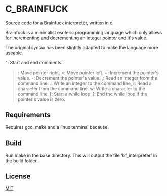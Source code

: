 # C_BRAINFUCK

Source code for a Brainfuck interpreter, written in c.

Brainfuck is a minimalist esoteric programming language which only
allows for incrementing and decrementing an integer pointer and it's value.

The original syntax has been slightly adapted to make the language more useable.

": Start and end comments.
>: Move pointer right.
<: Move pointer left.
+: Increment the pointer's value.
-: Decrement the pointer's value.
,: Read an integer from the command line.
.: Write an integer to the command line,
r: Read a character from the command line.
w: Write a character to the command line.
[: Start a while loop.
]: End the while loop if the pointer's value is zero.

## Requirements

Requires gcc, make and a linux terminal because.

## Build

Run make in the base directory. This will output the file 'bf_interpreter' in the build folder.

## License

[MIT](https://choosealicense.com/licenses/mit/)
